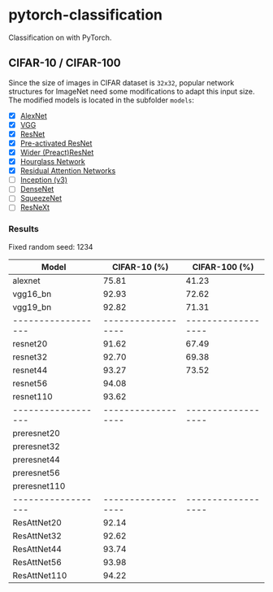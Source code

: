 # pytorch-classification
Classification on with PyTorch.

## CIFAR-10 / CIFAR-100
Since the size of images in CIFAR dataset is `32x32`, popular network structures for ImageNet need some modifications to adapt this input size. The modified models is located in the subfolder `models`:
- [x] [AlexNet](https://arxiv.org/abs/1404.5997)
- [x] [VGG](https://arxiv.org/abs/1409.1556)
- [x] [ResNet](https://arxiv.org/abs/1512.03385)
- [x] [Pre-activated ResNet](https://arxiv.org/abs/1603.05027)
- [x] [Wider (Preact)ResNet](https://arxiv.org/abs/1603.05027)
- [x] [Hourglass Network](https://arxiv.org/abs/1603.06937)
- [x] [Residual Attention Networks](https://arxiv.org/abs/1704.06904)
- [ ] [Inception (v3)](http://arxiv.org/abs/1512.00567)
- [ ] [DenseNet](https://arxiv.org/abs/1608.06993)
- [ ] [SqueezeNet](https://arxiv.org/abs/1602.07360)
- [ ] [ResNeXt](https://arxiv.org/abs/1611.05431)

### Results

Fixed random seed: 1234

| Model              | CIFAR-10 (%)       | CIFAR-100 (%)      |
| ------------------ | ------------------ | ------------------ |
| alexnet            | 75.81              | 41.23              |
| vgg16_bn           | 92.93              | 72.62              |
| vgg19_bn           | 92.82              | 71.31              |
| ------------------ | ------------------ | ------------------ |
| resnet20           | 91.62              | 67.49              |
| resnet32           | 92.70              | 69.38              |
| resnet44           | 93.27              | 73.52              |
| resnet56           | 94.08              |               |
| resnet110          | 93.62              |               |
| ------------------ | ------------------ | ------------------ |
| preresnet20        |               |               |
| preresnet32        |               |               |
| preresnet44        |               |               |
| preresnet56        |               |               |
| preresnet110       |               |               |
| ------------------ | ------------------ | ------------------ |
| ResAttNet20        | 92.14              |               |
| ResAttNet32        | 92.62              |               |
| ResAttNet44        | 93.74              |               |
| ResAttNet56        | 93.98              |               |
| ResAttNet110       | 94.22              |               |